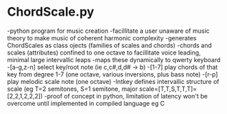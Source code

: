 # ChordScale.py
-python program for music creation 
-facillitate a user unaware of music theory to make music of coherent harmonic complexity
-generates ChordScales as class ojects (families of scales and chords) 
-chords and scales (attributes) confined to one octave to facillitate voice leading, minimal large intervallic leaps
-maps these dynamically to qwerty keyboard
-[a-g,z-n] select key/root note (ie c,c#,d,d# -> b)
-[1-7] play chords of that key from degree 1-7 (one octave, various inversions, plus bass note)
-[r-p] play melodic scale note (one octave)
-Intkey defines intervallic structure of scale (eg T=2 semitones, S=1 semitone, major scale=[T,T,S,T,T,T]=[2,2,1,2,2,2])
-proof of concept in python, limitation of latency won't be overcome until implemented in compiled language eg C
